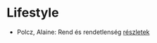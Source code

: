 # Lifestyle

- Polcz, Alaine: Rend és rendetlenség [részletek](_details/Polcz%2C%20Alaine.md#id_1442)
